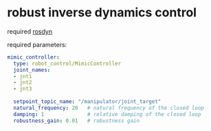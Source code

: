 # robust inverse dynamics control

required [rosdyn](https://github.com/JRL-CARI-CNR-UNIBS/robot_control_algorithms)

required parameters:
``` yaml
mimic_controller:
  type: robot_control/MimicController
  joint_names:
  - jnt1
  - jnt2
  - jnt3
  
  setpoint_topic_name: "/manipulator/joint_target"
  natural_frequency: 20   # natural frequency of the closed loop
  damping: 1              # relative damping of the closed loop
  robustness_gain: 0.01   # robustness gain

```
